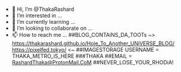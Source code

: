 - 👋 Hi, I’m @ThakaRashard
- 👀 I’m interested in ...
- 🌱 I’m currently learning ...
- 💞️ I’m looking to collaborate on ...
- 📫 How to reach me ... 
##BLOG_CONTAiNS_DA_TOOTs ~> https://thakarashard.github.io/Hole_To_Another_UNiVERSE_BLOG/
https://pixelfed.tokyo/ <~ ##IMAGESTORAGE USERNAME = THAKA_METRO_iS_HERE ###THAKA
##EMAiL = RashardThaka@ProtonMail.CoM ##NEVER_LOSE_YOUR_RHODiA!

<!---
ThakaRashard/ThakaRashard is a ✨ special ✨ repository because its `README.md` (this file) appears on your GitHub profile.
You can click the Preview link to take a look at your changes.
--->
